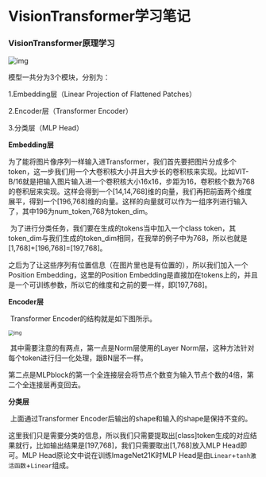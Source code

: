 # VisionTransformer学习笔记

### VisionTransformer原理学习

![img](https://img-blog.csdnimg.cn/20210626105321101.png?x-oss-process=image/watermark,type_ZmFuZ3poZW5naGVpdGk,shadow_10,text_aHR0cHM6Ly9ibG9nLmNzZG4ubmV0L3FxXzM3NTQxMDk3,size_16,color_FFFFFF,t_70#pic_center)

模型一共分为3个模块，分别为：

1.Embedding层（Linear Projection of Flattened Patches）

2.Encoder层（Transformer Encoder）

3.分类层（MLP Head）



**Embedding层**

​		为了能将图片像序列一样输入进Transformer，我们首先要把图片分成多个token，这一步我们用一个大卷积核大小并且大步长的卷积核来实现。比如VIT-B/16就是把输入图片输入进一个卷积核大小16x16，步距为16，卷积核个数为768的卷积层来实现。这样会得到一个[14,14,768]维的向量，我们再把前面两个维度展平，得到一个[196,768]维的向量。这样的向量就可以作为一组序列进行输入了，其中196为num_token,768为token_dim。

​		为了进行分类任务，我们要在生成的tokens当中加入一个class token，其token_dim与我们生成的token_dim相同，在我举的例子中为768，所以也就是[1,768]+[196,768]=[197,768]。

​		之后为了让这些序列有位置信息（在图片里也是有位置的），所以我们加入一个Position Embedding，这里的Position Embedding是直接加在tokens上的，并且是一个可训练参数，所以它的维度和之前的要一样，即[197,768]。



**Encoder层**

​		Transformer Encoder的结构就是如下图所示。

<img src="https://img-blog.csdnimg.cn/20210704114505695.png?x-oss-process=image/watermark,type_ZmFuZ3poZW5naGVpdGk,shadow_10,text_aHR0cHM6Ly9ibG9nLmNzZG4ubmV0L3FxXzM3NTQxMDk3,size_16,color_FFFFFF,t_70#pic_center" alt="img" style="zoom:67%;" />

​		其中需要注意的有两点，第一点是Norm层使用的Layer Norm层，这种方法针对每个token进行归一化处理，跟BN层不一样。

​		第二点是MLPblock的第一个全连接层会将节点个数变为输入节点个数的4倍，第二个全连接层再变回去。



**分类层**

​		上面通过Transformer Encoder后输出的shape和输入的shape是保持不变的。

​		这里我们只是需要分类的信息，所以我们只需要提取出[class]token生成的对应结果就行，比如输出结果是[197,768]，我们只需要取出[1,768]放入MLP Head即可。MLP Head原论文中说在训练ImageNet21K时MLP Head是由`Linear`+`tanh激活函数`+`Linear`组成。